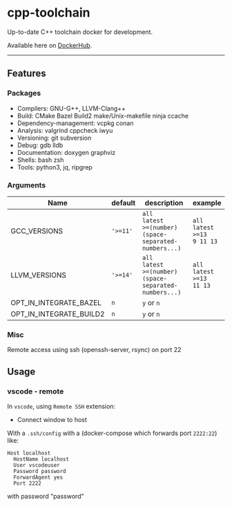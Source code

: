 # cpp-toolchain

Up-to-date C++ toolchain docker for development.

Available here on [DockerHub](https://hub.docker.com/repository/docker/guillaumedua/cpp-toolchain-dev/general).

---

## Features

### Packages

- Compilers: GNU-G++, LLVM-Clang++
- Build: CMake Bazel Build2 make/Unix-makefile ninja ccache
- Dependency-management: vcpkg conan
- Analysis: valgrind cppcheck iwyu
- Versioning: git subversion
- Debug: gdb lldb
- Documentation: doxygen graphviz
- Shells: bash zsh
- Tools: python3, jq, ripgrep

### Arguments

| Name                    | default  | description                                                         | example                                  |
| ----------------------- | -------- | ------------------------------------------------------------------- | ---------------------------------------- |
| GCC_VERSIONS            | `'>=11'` | `all`<br>`latest`<br>`>=(number)`<br>`(space-separated-numbers...)` | `all`<br>`latest`<br>`>=13`<br>`9 11 13` |
| LLVM_VERSIONS           | `'>=14'` | `all`<br>`latest`<br>`>=(number)`<br>`(space-separated-numbers...)` | `all`<br>`latest`<br>`>=13`<br>`11 13`   |
| OPT_IN_INTEGRATE_BAZEL  | `n`      | `y` or `n`                                                   |                                          |
| OPT_IN_INTEGRATE_BUILD2 | `n`      | `y` or `n`                                                   |                                          |

### Misc

Remote access using ssh (openssh-server, rsync) on port 22

## Usage

### vscode - remote

In `vscode`, using `Remote SSH` extension:

- Connect window to host

With a `.ssh/config` with a (docker-compose which forwards port `2222:22`) like:

```config
Host localhost
  HostName localhost
  User vscodeuser
  Password password
  ForwardAgent yes
  Port 2222
```

with password "password"
